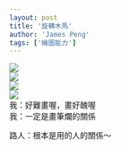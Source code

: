 ```yaml
---
layout: post
title: '旋轉木馬'
author: 'James Peng'
tags: ['繪圖能力']
---
```


[![](http://2.bp.blogspot.com/_AnTT9cbXdqY/R2k6laC5hrI/AAAAAAAAAl4/sa3Wat0yrho/s320/%E9%A6%AC+-1.png)](http://2.bp.blogspot.com/_AnTT9cbXdqY/R2k6laC5hrI/AAAAAAAAAl4/sa3Wat0yrho/s1600-h/%E9%A6%AC+-1.png)  
[![](http://3.bp.blogspot.com/_AnTT9cbXdqY/R2k6lqC5hsI/AAAAAAAAAmA/v4AIrWyZKbk/s320/%E9%A6%AC+-2.png)](http://3.bp.blogspot.com/_AnTT9cbXdqY/R2k6lqC5hsI/AAAAAAAAAmA/v4AIrWyZKbk/s1600-h/%E9%A6%AC+-2.png)  
[![](http://4.bp.blogspot.com/_AnTT9cbXdqY/R2k6l6C5htI/AAAAAAAAAmI/VzBedMl_Wqw/s320/%E9%A6%AC+-3.png)](http://4.bp.blogspot.com/_AnTT9cbXdqY/R2k6l6C5htI/AAAAAAAAAmI/VzBedMl_Wqw/s1600-h/%E9%A6%AC+-3.png)  
[![](http://4.bp.blogspot.com/_AnTT9cbXdqY/R2k6l6C5huI/AAAAAAAAAmQ/Eajm2kKq2Uc/s320/%E9%A6%AC+-4.png)](http://4.bp.blogspot.com/_AnTT9cbXdqY/R2k6l6C5huI/AAAAAAAAAmQ/Eajm2kKq2Uc/s1600-h/%E9%A6%AC+-4.png)  
我：好難畫喔，畫好醜喔  
我：一定是畫筆爛的關係  
  
路人：根本是用的人的關係～
